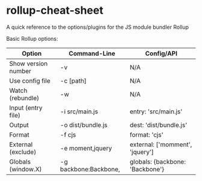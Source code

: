 # rollup-cheat-sheet
A quick reference to the options/plugins for the JS module bundler Rollup

Basic Rollup options:

| Option              | Command-Line          | Config/API                      |
| ------------------- | --------------------- | ------------------------------- |
| Show version number | -v                    | N/A                             |
| Use config file     | -c [path]             | N/A                             |
| Watch (rebundle)    | -w                    | N/A                             |
| Input (entry file)  | -i src/main.js        | entry: 'src/main.js'            |
| Output              | -o dist/bundle.js     | dest: 'dist/bundle.js'          |
| Format              | -f cjs                | format: 'cjs'                   |
| External (exclude)  | -e moment,jquery      | external: ['momment', 'jquery'] |
| Globals (window.X)  | -g backbone:Backbone, | globals: {backbone: 'Backbone'} |

